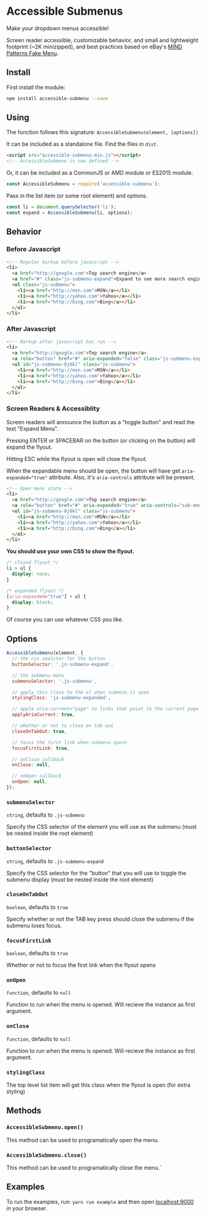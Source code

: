 # Accessible Submenus

Make your dropdown menus accessible!

Screen reader accessible, customizable behavior, and small and lightweight footprint (~2K minizipped), and best practices based on eBay's [MIND Patterns Fake Menu](https://ebay.gitbooks.io/mindpatterns/content/navigation/fakemenu.html).

## Install
First install the module:
```bash
npm install accessible-submenu --save
```

## Using

The function follows this signature:
`AccessibleSubmenu(element, [options])`

It can be included as a standalone file. Find the files in `dist`.
```html
<script src="accessible-submenu.min.js"></script>
<!-- AccessibleSubmenu is now defined -->
```

Or, it can be included as a CommonJS or AMD module or ES2015 module:
```javascript
const AccessibleSubmenu = require('accessible-submenu');
```

Pass in the list item (or some root element) and options.

```javascript
const li = document.querySelector('li');
const expand = AccessibleSubmenu(li, options);
```

## Behavior

### Before Javascript

```html
<!-- Regular markup before javascript -->
<li>
  <a href="http://google.com">Top search engine</a>
  <a href="#" class="js-submenu-expand">Expand to see more search engines</a>  
  <ul class="js-submenu">
    <li><a href="http://msn.com">MSN</a></li>
    <li><a href="http://yahoo.com">Yahoo</a></li>
    <li><a href="http://bing.com">Bing</a></li>
  </ul>
</li>
```

### After Javascript

```html
<!-- Markup after javascript has run -->
<li>
  <a href="http://google.com">Top search engine</a>
  <a role="button" href="#" aria-expanded="false" class="js-submenu-expand">Expand Menu</a>
  <ul id="js-submenu-8j6kl" class="js-submenu">
    <li><a href="http://msn.com">MSN</a></li>
    <li><a href="http://yahoo.com">Yahoo</a></li>
    <li><a href="http://bing.com">Bing</a></li>
  </ul>
</li>
```

### Screen Readers & Accessiblity

Screen readers will announce the button as a "toggle button" and read the text "Expand Menu".

Pressing ENTER or SPACEBAR on the button (or clicking on the button) will expand the flyout.

Hitting ESC while the flyout is open will close the flyout.

When the expandable menu should be open, the button will have get `aria-expanded="true"` attribute. Also, it's `aria-controls` attribute will be present.

```html
<!-- Open menu state -->
<li>
  <a href="http://google.com">Top search engine</a>
  <a role="button" href="#" aria-expanded="true" aria-controls="sub-menu-8j6kl" class="js-submenu-expand">Expand Menu</a>
  <ul id="js-submenu-8j6kl" class="js-submenu">
    <li><a href="http://msn.com">MSN</a></li>
    <li><a href="http://yahoo.com">Yahoo</a></li>
    <li><a href="http://bing.com">Bing</a></li>
  </ul>
</li>
```

**You should use your own CSS to show the flyout.**

```css
/* closed flyout */
li > ul {
  display: none;
}

/* expanded flyout */
[aria-expanded="true"] + ul {
  display: block;
}
```

Of course you can use whatever CSS you like.

## Options

```javascript
AccessibleSubmenu(element, {
  // the css seelctor for the button
  buttonSelector: '.js-submenu-expand',

  // the submenu menu
  submenuSelector: '.js-submenu',

  // apply this class to the el when submenu is open
  stylingClass: 'js-submenu-expanded',

  // apple aria-current="page" to links that point to the current page
  applyAriaCurrent:	true,

  // whether or not to close on tab out
  closeOnTabOut: true,

  // focus the first link when submenu opens
  focusFirstLink: true,

  // onClose callback
  onClose: null,

  // onOpen callback
  onOpen: null,
});
```

### `submenuSelector`
`string`, defaults to `.js-submenu`

Specify the CSS selector of the element you will use as the submenu (must be nested inside the root element)

### `buttonSelector`
`string`, defaults to `.js-submenu-expand`

Specify the CSS selector for the "button" that you will use to toggle the submenu display (must be nested inside the root element)

### `closeOnTabOut`
`boolean`, defaults to `true`

Specify whether or not the TAB key press should close the submenu if the submenu loses focus.

### `focusFirstLink`
`boolean`, defaults to `true`

Whether or not to focus the first link when the flyout opens

### `onOpen`
`function`, defaults to `null`

Function to run when the menu is opened. Will recieve the instance as first argument.

### `onClose`
`function`, defaults to `null`

Function to run when the menu is opened. Will recieve the instance as first argument.

### `stylingClass`

The top level list item will get this class when the flyout is open (for extra styling)

## Methods

### `AccessibleSubmenu.open()`

This method can be used to programatically open the menu.

### `AccessibleSubmenu.close()`

This method can be used to programatically close the menu.`

## Examples

To run the examples, run: `yarn run example` and then open [localhost:9000](http://localhost:9000/) in your browser.
